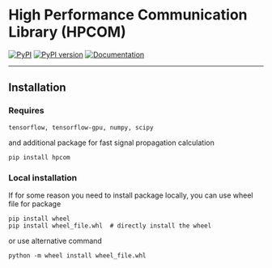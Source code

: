 # High Performance Communication Library (HPCOM)

[![PyPI](https://img.shields.io/pypi/v/hpcom.svg)](https://pypi.python.org/pypi/hpcom)
[![PyPI version](https://img.shields.io/pypi/pyversions/hpcom.svg)](https://pypi.python.org/pypi/hpcom)
[![Documentation](https://img.shields.io/badge/docs-latest-brightgreen.svg)](https://crossnox.github.io/hpcom)

[//]: # (![Python package]&#40;https://github.com/CrossNox/m2r2/workflows/Python%20package/badge.svg&#41;)

--------------------------------------------------------------------------------

## Installation

### Requires
```
tensorflow, tensorflow-gpu, numpy, scipy
```
and additional package for fast signal propagation calculation
```
pip install hpcom
```

### Local installation

If for some reason you need to install package locally, you can use wheel file for package
```
pip install wheel
pip install wheel_file.whl  # directly install the wheel
```
or use alternative command
```
python -m wheel install wheel_file.whl
```